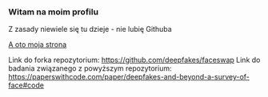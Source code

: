 ### Witam na moim profilu
Z zasady niewiele się tu dzieje - nie lubię Githuba

[A oto moja strona](https://grumczak.github.io/)

Link do forka repozytorium: https://github.com/deepfakes/faceswap
Link do badania związanego z powyższym repozytorium: https://paperswithcode.com/paper/deepfakes-and-beyond-a-survey-of-face#code
